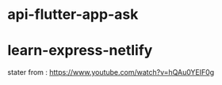 # api-flutter-app-ask

# learn-express-netlify

stater from :
https://www.youtube.com/watch?v=hQAu0YEIF0g